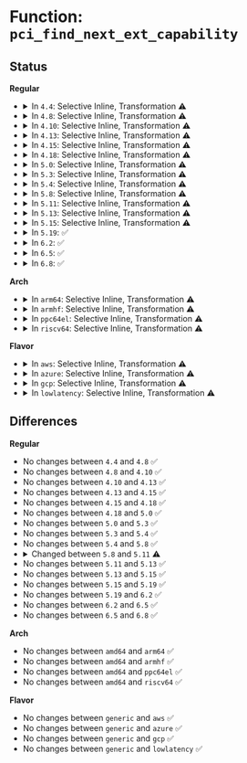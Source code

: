 # Function: <code>pci_find_next_ext_capability</code>

## Status
<b>Regular</b>
<ul>
<li>
<details>
<summary>In <code>4.4</code>: Selective Inline, Transformation ⚠️</summary>

```c
int pci_find_next_ext_capability(struct pci_dev *dev, int start, int cap);
```

**Collision:** Unique Global

**Inline:** Selective

**Transformation:** True

**Instances:**

```
In drivers/pci/pci.c (ffffffff81435380)
Location: drivers/pci/pci.c:288
Inline: True
Inline callers:
  - drivers/pci/pci.c:pci_acs_flags_enabled
  - drivers/pci/pci.c:pci_acs_flags_enabled
  - drivers/pci/pci.c:pci_std_enable_acs
  - drivers/pci/pci.c:pci_std_enable_acs
  - drivers/pci/pci.c:pci_configure_ari
  - drivers/pci/pci.c:pci_configure_ari
Direct callers:
  - drivers/pci/pci.c:pci_acs_flags_enabled
  - drivers/pci/pci.c:pci_std_enable_acs
  - drivers/pci/pci.c:pci_configure_ari
```
**Symbols:**

```
ffffffff81435380-ffffffff81435445: pci_find_next_ext_capability.part.16 (STB_LOCAL)
ffffffff81435450-ffffffff8143546f: pci_find_next_ext_capability (STB_GLOBAL)
```
</details>
</li>
<li>
<details>
<summary>In <code>4.8</code>: Selective Inline, Transformation ⚠️</summary>

```c
int pci_find_next_ext_capability(struct pci_dev *dev, int start, int cap);
```

**Collision:** Unique Global

**Inline:** Selective

**Transformation:** True

**Instances:**

```
In drivers/pci/pci.c (ffffffff81481833)
Location: drivers/pci/pci.c:309
Inline: True
Inline callers:
  - drivers/pci/pci.c:pci_acs_flags_enabled
  - drivers/pci/pci.c:pci_acs_flags_enabled
  - drivers/pci/pci.c:pci_std_enable_acs
  - drivers/pci/pci.c:pci_std_enable_acs
  - drivers/pci/pci.c:pci_configure_ari
  - drivers/pci/pci.c:pci_configure_ari
Direct callers:
  - drivers/pci/pci.c:pci_acs_flags_enabled
  - drivers/pci/pci.c:pci_std_enable_acs
  - drivers/pci/pci.c:pci_configure_ari
```
**Symbols:**

```
ffffffff81480ce0-ffffffff81480da6: pci_find_next_ext_capability.part.16 (STB_LOCAL)
ffffffff81480db0-ffffffff81480dcf: pci_find_next_ext_capability (STB_GLOBAL)
```
</details>
</li>
<li>
<details>
<summary>In <code>4.10</code>: Selective Inline, Transformation ⚠️</summary>

```c
int pci_find_next_ext_capability(struct pci_dev *dev, int start, int cap);
```

**Collision:** Unique Global

**Inline:** Selective

**Transformation:** True

**Instances:**

```
In drivers/pci/pci.c (ffffffff814a2d03)
Location: drivers/pci/pci.c:309
Inline: True
Inline callers:
  - drivers/pci/pci.c:pci_acs_flags_enabled
  - drivers/pci/pci.c:pci_acs_flags_enabled
  - drivers/pci/pci.c:pci_std_enable_acs
  - drivers/pci/pci.c:pci_std_enable_acs
  - drivers/pci/pci.c:pci_configure_ari
  - drivers/pci/pci.c:pci_configure_ari
Direct callers:
  - drivers/pci/pci.c:pci_acs_flags_enabled
  - drivers/pci/pci.c:pci_std_enable_acs
  - drivers/pci/pci.c:pci_configure_ari
```
**Symbols:**

```
ffffffff814a23a0-ffffffff814a2466: pci_find_next_ext_capability.part.19 (STB_LOCAL)
ffffffff814a2470-ffffffff814a248f: pci_find_next_ext_capability (STB_GLOBAL)
```
</details>
</li>
<li>
<details>
<summary>In <code>4.13</code>: Selective Inline, Transformation ⚠️</summary>

```c
int pci_find_next_ext_capability(struct pci_dev *dev, int start, int cap);
```

**Collision:** Unique Global

**Inline:** Selective

**Transformation:** True

**Instances:**

```
In drivers/pci/pci.c (ffffffff814aefec)
Location: drivers/pci/pci.c:311
Inline: True
Inline callers:
  - drivers/pci/pci.c:pci_acs_enabled
  - drivers/pci/pci.c:pci_std_enable_acs
  - drivers/pci/pci.c:pci_std_enable_acs
  - drivers/pci/pci.c:pci_configure_ari
  - drivers/pci/pci.c:pci_configure_ari
Direct callers:
  - drivers/pci/probe.c:pci_setup_device
  - drivers/pci/pci.c:pci_std_enable_acs
  - drivers/pci/pci.c:pci_configure_ari
```
**Symbols:**

```
ffffffff814ac140-ffffffff814ac1f8: pci_find_next_ext_capability.part.17 (STB_LOCAL)
ffffffff814ac200-ffffffff814ac21f: pci_find_next_ext_capability (STB_GLOBAL)
```
</details>
</li>
<li>
<details>
<summary>In <code>4.15</code>: Selective Inline, Transformation ⚠️</summary>

```c
int pci_find_next_ext_capability(struct pci_dev *dev, int start, int cap);
```

**Collision:** Unique Global

**Inline:** Selective

**Transformation:** True

**Instances:**

```
In drivers/pci/pci.c (ffffffff814ebec5)
Location: drivers/pci/pci.c:312
Inline: True
Inline callers:
  - drivers/pci/pci.c:pci_rebar_find_pos
  - drivers/pci/pci.c:pci_rebar_find_pos
  - drivers/pci/pci.c:pci_acs_enabled
  - drivers/pci/pci.c:pci_std_enable_acs
  - drivers/pci/pci.c:pci_std_enable_acs
  - drivers/pci/pci.c:pci_configure_ari
  - drivers/pci/pci.c:pci_configure_ari
Direct callers:
  - drivers/pci/probe.c:pci_setup_device
  - drivers/pci/pci.c:pci_rebar_find_pos
  - drivers/pci/pci.c:pci_std_enable_acs
  - drivers/pci/pci.c:pci_configure_ari
```
**Symbols:**

```
ffffffff814eb210-ffffffff814eb2c8: pci_find_next_ext_capability.part.17 (STB_LOCAL)
ffffffff814eb2d0-ffffffff814eb2ef: pci_find_next_ext_capability (STB_GLOBAL)
```
</details>
</li>
<li>
<details>
<summary>In <code>4.18</code>: Selective Inline, Transformation ⚠️</summary>

```c
int pci_find_next_ext_capability(struct pci_dev *dev, int start, int cap);
```

**Collision:** Unique Global

**Inline:** Selective

**Transformation:** True

**Instances:**

```
In drivers/pci/pci.c (ffffffff8151b9f5)
Location: drivers/pci/pci.c:324
Inline: True
Inline callers:
  - drivers/pci/pci.c:pci_rebar_find_pos
  - drivers/pci/pci.c:pci_rebar_find_pos
  - drivers/pci/pci.c:pci_acs_flags_enabled
  - drivers/pci/pci.c:pci_acs_flags_enabled
  - drivers/pci/pci.c:pci_std_enable_acs
  - drivers/pci/pci.c:pci_std_enable_acs
  - drivers/pci/pci.c:pci_configure_ari
  - drivers/pci/pci.c:pci_configure_ari
Direct callers:
  - drivers/pci/probe.c:pci_setup_device
  - drivers/pci/pci.c:pci_rebar_find_pos
  - drivers/pci/pci.c:pci_acs_flags_enabled
  - drivers/pci/pci.c:pci_std_enable_acs
  - drivers/pci/pci.c:pci_configure_ari
```
**Symbols:**

```
ffffffff8151a7d0-ffffffff8151a88a: pci_find_next_ext_capability.part.19 (STB_LOCAL)
ffffffff8151a890-ffffffff8151a8af: pci_find_next_ext_capability (STB_GLOBAL)
```
</details>
</li>
<li>
<details>
<summary>In <code>5.0</code>: Selective Inline, Transformation ⚠️</summary>

```c
int pci_find_next_ext_capability(struct pci_dev *dev, int start, int cap);
```

**Collision:** Unique Global

**Inline:** Selective

**Transformation:** True

**Instances:**

```
In drivers/pci/pci.c (ffffffff81531685)
Location: drivers/pci/pci.c:490
Inline: True
Inline callers:
  - drivers/pci/pci.c:pci_rebar_find_pos
  - drivers/pci/pci.c:pci_rebar_find_pos
  - drivers/pci/pci.c:pci_acs_flags_enabled
  - drivers/pci/pci.c:pci_acs_flags_enabled
  - drivers/pci/pci.c:pci_enable_acs
  - drivers/pci/pci.c:pci_enable_acs
  - drivers/pci/pci.c:pci_enable_acs
  - drivers/pci/pci.c:pci_enable_acs
  - drivers/pci/pci.c:pci_configure_ari
  - drivers/pci/pci.c:pci_configure_ari
Direct callers:
  - drivers/pci/probe.c:pci_setup_device
  - drivers/pci/pci.c:pci_rebar_find_pos
  - drivers/pci/pci.c:pci_acs_flags_enabled
  - drivers/pci/pci.c:pci_enable_acs
  - drivers/pci/pci.c:pci_enable_acs
  - drivers/pci/pci.c:pci_configure_ari
```
**Symbols:**

```
ffffffff81530530-ffffffff815305ea: pci_find_next_ext_capability.part.20 (STB_LOCAL)
ffffffff815305f0-ffffffff8153060f: pci_find_next_ext_capability (STB_GLOBAL)
```
</details>
</li>
<li>
<details>
<summary>In <code>5.3</code>: Selective Inline, Transformation ⚠️</summary>

```c
int pci_find_next_ext_capability(struct pci_dev *dev, int start, int cap);
```

**Collision:** Unique Global

**Inline:** Selective

**Transformation:** True

**Instances:**

```
In drivers/pci/pci.c (ffffffff8155fe55)
Location: drivers/pci/pci.c:490
Inline: True
Inline callers:
  - drivers/pci/pci.c:pci_rebar_find_pos
  - drivers/pci/pci.c:pci_acs_flags_enabled
  - drivers/pci/pci.c:pci_enable_acs
  - drivers/pci/pci.c:pci_enable_acs
  - drivers/pci/pci.c:pci_configure_ari
Direct callers:
  - drivers/pci/probe.c:pci_setup_device
```
**Symbols:**

```
ffffffff8155fd10-ffffffff8155fdca: pci_find_next_ext_capability.part.0 (STB_LOCAL)
ffffffff8155fdd0-ffffffff8155fdef: pci_find_next_ext_capability (STB_GLOBAL)
```
</details>
</li>
<li>
<details>
<summary>In <code>5.4</code>: Selective Inline, Transformation ⚠️</summary>

```c
int pci_find_next_ext_capability(struct pci_dev *dev, int start, int cap);
```

**Collision:** Unique Global

**Inline:** Selective

**Transformation:** True

**Instances:**

```
In drivers/pci/pci.c (ffffffff81580f85)
Location: drivers/pci/pci.c:490
Inline: True
Inline callers:
  - drivers/pci/pci.c:pci_rebar_find_pos
  - drivers/pci/pci.c:pci_acs_flags_enabled
  - drivers/pci/pci.c:pci_enable_acs
  - drivers/pci/pci.c:pci_enable_acs
  - drivers/pci/pci.c:pci_configure_ari
Direct callers:
  - drivers/pci/probe.c:pci_setup_device
```
**Symbols:**

```
ffffffff81580e40-ffffffff81580efa: pci_find_next_ext_capability.part.0 (STB_LOCAL)
ffffffff81580f00-ffffffff81580f1f: pci_find_next_ext_capability (STB_GLOBAL)
```
</details>
</li>
<li>
<details>
<summary>In <code>5.8</code>: Selective Inline, Transformation ⚠️</summary>

```c
int pci_find_next_ext_capability(struct pci_dev *dev, int start, int cap);
```

**Collision:** Unique Global

**Inline:** Selective

**Transformation:** True

**Instances:**

```
In drivers/pci/pci.c (ffffffff81626895)
Location: drivers/pci/pci.c:522
Inline: True
Inline callers:
  - drivers/pci/pci.c:pci_rebar_find_pos
  - drivers/pci/pci.c:pci_rebar_find_pos
  - drivers/pci/pci.c:pci_acs_flags_enabled
  - drivers/pci/pci.c:pci_acs_flags_enabled
  - drivers/pci/pci.c:pci_enable_acs
  - drivers/pci/pci.c:pci_enable_acs
  - drivers/pci/pci.c:pci_disable_acs_redir
  - drivers/pci/pci.c:pci_configure_ari
  - drivers/pci/pci.c:pci_configure_ari
  - drivers/pci/pci.c:pci_restore_rebar_state
  - drivers/pci/pci.c:pci_restore_rebar_state
  - drivers/pci/pci.c:pci_save_state
  - drivers/pci/pci.c:pci_save_state
  - drivers/pci/pci.c:pci_get_dsn
  - drivers/pci/pci.c:pci_get_dsn
Direct callers:
  - drivers/pci/probe.c:pci_setup_device
  - drivers/pci/pci.c:pci_rebar_find_pos
  - drivers/pci/pci.c:pci_acs_flags_enabled
  - drivers/pci/pci.c:pci_enable_acs
  - drivers/pci/pci.c:pci_configure_ari
  - drivers/pci/pci.c:pci_restore_rebar_state
  - drivers/pci/pci.c:pci_save_state
  - drivers/pci/pci.c:pci_get_dsn
  - drivers/iommu/intel/iommu.c:intel_iommu_dev_has_feat
```
**Symbols:**

```
ffffffff81625e40-ffffffff81625efa: pci_find_next_ext_capability.part.0 (STB_LOCAL)
ffffffff81625f00-ffffffff81625f1f: pci_find_next_ext_capability (STB_GLOBAL)
```
</details>
</li>
<li>
<details>
<summary>In <code>5.11</code>: Selective Inline, Transformation ⚠️</summary>

```c
u16 pci_find_next_ext_capability(struct pci_dev *dev, u16 start, int cap);
```

**Collision:** Unique Global

**Inline:** Selective

**Transformation:** True

**Instances:**

```
In drivers/pci/pci.c (ffffffff8164c415)
Location: drivers/pci/pci.c:530
Inline: True
Inline callers:
  - drivers/pci/pci.c:pci_rebar_find_pos
  - drivers/pci/pci.c:pci_rebar_find_pos
  - drivers/pci/pci.c:pci_acs_init
  - drivers/pci/pci.c:pci_acs_init
  - drivers/pci/pci.c:pci_configure_ari
  - drivers/pci/pci.c:pci_configure_ari
  - drivers/pci/pci.c:pci_restore_rebar_state
  - drivers/pci/pci.c:pci_restore_rebar_state
  - drivers/pci/pci.c:pci_save_state
  - drivers/pci/pci.c:pci_save_state
  - drivers/pci/pci.c:pci_get_dsn
  - drivers/pci/pci.c:pci_get_dsn
Direct callers:
  - drivers/pci/probe.c:pci_setup_device
  - drivers/pci/pci.c:pci_rebar_find_pos
  - drivers/pci/pci.c:pci_acs_init
  - drivers/pci/pci.c:pci_configure_ari
  - drivers/pci/pci.c:pci_restore_rebar_state
  - drivers/pci/pci.c:pci_save_state
  - drivers/pci/pci.c:pci_get_dsn
  - drivers/iommu/intel/iommu.c:intel_iommu_dev_has_feat
```
**Symbols:**

```
ffffffff8164bc60-ffffffff8164bd37: pci_find_next_ext_capability.part.0 (STB_LOCAL)
ffffffff8164bd40-ffffffff8164bd62: pci_find_next_ext_capability (STB_GLOBAL)
```
</details>
</li>
<li>
<details>
<summary>In <code>5.13</code>: Selective Inline, Transformation ⚠️</summary>

```c
u16 pci_find_next_ext_capability(struct pci_dev *dev, u16 start, int cap);
```

**Collision:** Unique Global

**Inline:** Selective

**Transformation:** True

**Instances:**

```
In drivers/pci/pci.c (ffffffff8162eff5)
Location: drivers/pci/pci.c:530
Inline: True
Inline callers:
  - drivers/pci/pci.c:pci_rebar_find_pos
  - drivers/pci/pci.c:pci_rebar_find_pos
  - drivers/pci/pci.c:pci_acs_init
  - drivers/pci/pci.c:pci_acs_init
  - drivers/pci/pci.c:pci_configure_ari
  - drivers/pci/pci.c:pci_configure_ari
  - drivers/pci/pci.c:pci_save_state
  - drivers/pci/pci.c:pci_save_state
  - drivers/pci/pci.c:pci_get_dsn
  - drivers/pci/pci.c:pci_get_dsn
Direct callers:
  - arch/x86/events/intel/uncore_discovery.c:intel_uncore_has_discovery_tables
  - arch/x86/events/intel/uncore_discovery.c:intel_uncore_has_discovery_tables
  - drivers/pci/probe.c:pci_setup_device
  - drivers/pci/pci.c:pci_rebar_find_pos
  - drivers/pci/pci.c:pci_acs_init
  - drivers/pci/pci.c:pci_configure_ari
  - drivers/pci/pci.c:pci_save_state
  - drivers/pci/pci.c:pci_get_dsn
```
**Symbols:**

```
ffffffff8162e830-ffffffff8162e902: pci_find_next_ext_capability.part.0 (STB_LOCAL)
ffffffff8162e910-ffffffff8162e932: pci_find_next_ext_capability (STB_GLOBAL)
```
</details>
</li>
<li>
<details>
<summary>In <code>5.15</code>: Selective Inline, Transformation ⚠️</summary>

```c
u16 pci_find_next_ext_capability(struct pci_dev *dev, u16 start, int cap);
```

**Collision:** Unique Global

**Inline:** Selective

**Transformation:** True

**Instances:**

```
In drivers/pci/pci.c (ffffffff8169e925)
Location: drivers/pci/pci.c:540
Inline: True
Inline callers:
  - drivers/pci/pci.c:pci_rebar_find_pos
  - drivers/pci/pci.c:pci_rebar_find_pos
  - drivers/pci/pci.c:pci_acs_init
  - drivers/pci/pci.c:pci_acs_init
  - drivers/pci/pci.c:pci_configure_ari
  - drivers/pci/pci.c:pci_configure_ari
  - drivers/pci/pci.c:pci_restore_rebar_state
  - drivers/pci/pci.c:pci_restore_rebar_state
  - drivers/pci/pci.c:pci_save_state
  - drivers/pci/pci.c:pci_save_state
  - drivers/pci/pci.c:pci_get_dsn
  - drivers/pci/pci.c:pci_get_dsn
Direct callers:
  - arch/x86/events/intel/uncore_discovery.c:intel_uncore_has_discovery_tables
  - arch/x86/events/intel/uncore_discovery.c:intel_uncore_has_discovery_tables
  - drivers/pci/probe.c:pci_setup_device
  - drivers/pci/pci.c:pci_rebar_find_pos
  - drivers/pci/pci.c:pci_acs_init
  - drivers/pci/pci.c:pci_configure_ari
  - drivers/pci/pci.c:pci_restore_rebar_state
  - drivers/pci/pci.c:pci_save_state
  - drivers/pci/pci.c:pci_get_dsn
```
**Symbols:**

```
ffffffff8169dc90-ffffffff8169dd62: pci_find_next_ext_capability.part.0 (STB_LOCAL)
ffffffff8169dd70-ffffffff8169dd92: pci_find_next_ext_capability (STB_GLOBAL)
```
</details>
</li>
<li>
<details>
<summary>In <code>5.19</code>: ✅</summary>

```c
u16 pci_find_next_ext_capability(struct pci_dev *dev, u16 start, int cap);
```

**Collision:** Unique Global

**Inline:** No

**Transformation:** False

**Instances:**

```
In drivers/pci/pci.c (ffffffff817be080)
Location: drivers/pci/pci.c:557
Inline: False
Direct callers:
  - arch/x86/events/intel/uncore_discovery.c:intel_uncore_has_discovery_tables
  - arch/x86/events/intel/uncore_discovery.c:intel_uncore_has_discovery_tables
  - drivers/pci/pci.c:pci_rebar_find_pos
  - drivers/pci/pci.c:pci_acs_init
  - drivers/pci/pci.c:pci_configure_ari
  - drivers/pci/pci.c:_pci_add_cap_save_buffer
  - drivers/pci/pci.c:pci_restore_rebar_state
  - drivers/pci/pci.c:pci_save_state
  - drivers/pci/pci.c:pci_find_dvsec_capability
  - drivers/pci/pci.c:pci_find_dvsec_capability
  - drivers/pci/pci.c:pci_find_vsec_capability
  - drivers/pci/pci.c:pci_get_dsn
```
**Symbols:**

```
ffffffff817be080-ffffffff817be160: pci_find_next_ext_capability (STB_GLOBAL)
```
</details>
</li>
<li>
<details>
<summary>In <code>6.2</code>: ✅</summary>

```c
u16 pci_find_next_ext_capability(struct pci_dev *dev, u16 start, int cap);
```

**Collision:** Unique Global

**Inline:** No

**Transformation:** False

**Instances:**

```
In drivers/pci/pci.c (ffffffff818da350)
Location: drivers/pci/pci.c:541
Inline: False
Direct callers:
  - arch/x86/events/intel/uncore_discovery.c:intel_uncore_has_discovery_tables
  - arch/x86/events/intel/uncore_discovery.c:intel_uncore_has_discovery_tables
  - drivers/pci/pci.c:pci_rebar_find_pos
  - drivers/pci/pci.c:pci_acs_init
  - drivers/pci/pci.c:pci_configure_ari
  - drivers/pci/pci.c:_pci_add_cap_save_buffer
  - drivers/pci/pci.c:pci_restore_rebar_state
  - drivers/pci/pci.c:pci_save_state
  - drivers/pci/pci.c:pci_find_dvsec_capability
  - drivers/pci/pci.c:pci_find_dvsec_capability
  - drivers/pci/pci.c:pci_find_vsec_capability
  - drivers/pci/pci.c:pci_get_dsn
```
**Symbols:**

```
ffffffff818da350-ffffffff818da430: pci_find_next_ext_capability (STB_GLOBAL)
```
</details>
</li>
<li>
<details>
<summary>In <code>6.5</code>: ✅</summary>

```c
u16 pci_find_next_ext_capability(struct pci_dev *dev, u16 start, int cap);
```

**Collision:** Unique Global

**Inline:** No

**Transformation:** False

**Instances:**

```
In drivers/pci/pci.c (ffffffff8191d690)
Location: drivers/pci/pci.c:556
Inline: False
Direct callers:
  - arch/x86/events/intel/uncore_discovery.c:intel_uncore_has_discovery_tables
  - arch/x86/events/intel/uncore_discovery.c:intel_uncore_has_discovery_tables
  - drivers/pci/pci.c:pci_rebar_find_pos
  - drivers/pci/pci.c:pci_acs_init
  - drivers/pci/pci.c:pci_configure_ari
  - drivers/pci/pci.c:_pci_add_cap_save_buffer
  - drivers/pci/pci.c:pci_restore_rebar_state
  - drivers/pci/pci.c:pci_save_state
  - drivers/pci/pci.c:pci_find_dvsec_capability
  - drivers/pci/pci.c:pci_find_dvsec_capability
  - drivers/pci/pci.c:pci_find_vsec_capability
  - drivers/pci/pci.c:pci_get_dsn
  - drivers/pci/doe.c:pci_doe_init
```
**Symbols:**

```
ffffffff8191d690-ffffffff8191d770: pci_find_next_ext_capability (STB_GLOBAL)
```
</details>
</li>
<li>
<details>
<summary>In <code>6.8</code>: ✅</summary>

```c
u16 pci_find_next_ext_capability(struct pci_dev *dev, u16 start, int cap);
```

**Collision:** Unique Global

**Inline:** No

**Transformation:** False

**Instances:**

```
In drivers/pci/pci.c (ffffffff81965ac0)
Location: drivers/pci/pci.c:556
Inline: False
Direct callers:
  - arch/x86/events/intel/uncore_discovery.c:intel_uncore_has_discovery_tables
  - arch/x86/events/intel/uncore_discovery.c:intel_uncore_has_discovery_tables
  - drivers/pci/pci.c:pci_rebar_find_pos
  - drivers/pci/pci.c:pci_acs_init
  - drivers/pci/pci.c:pci_configure_ari
  - drivers/pci/pci.c:_pci_add_cap_save_buffer
  - drivers/pci/pci.c:pci_restore_rebar_state
  - drivers/pci/pci.c:pci_save_state
  - drivers/pci/pci.c:pci_find_dvsec_capability
  - drivers/pci/pci.c:pci_find_dvsec_capability
  - drivers/pci/pci.c:pci_find_vsec_capability
  - drivers/pci/pci.c:pci_get_dsn
  - drivers/pci/doe.c:pci_doe_init
```
**Symbols:**

```
ffffffff81965ac0-ffffffff81965ba0: pci_find_next_ext_capability (STB_GLOBAL)
```
</details>
</li>
</ul>
<b>Arch</b>
<ul>
<li>
<details>
<summary>In <code>arm64</code>: Selective Inline, Transformation ⚠️</summary>

```c
int pci_find_next_ext_capability(struct pci_dev *dev, int start, int cap);
```

**Collision:** Unique Global

**Inline:** Selective

**Transformation:** True

**Instances:**

```
In drivers/pci/pci.c (ffff8000106e3ea8)
Location: drivers/pci/pci.c:490
Inline: True
Inline callers:
  - drivers/pci/pci.c:pci_rebar_find_pos
  - drivers/pci/pci.c:pci_acs_flags_enabled
  - drivers/pci/pci.c:pci_enable_acs
  - drivers/pci/pci.c:pci_enable_acs
  - drivers/pci/pci.c:pci_configure_ari
Direct callers:
  - drivers/pci/probe.c:pci_setup_device
```
**Symbols:**

```
ffff8000106e3cb0-ffff8000106e3d88: pci_find_next_ext_capability.part.0 (STB_LOCAL)
ffff8000106e3d88-ffff8000106e3dec: pci_find_next_ext_capability (STB_GLOBAL)
```
</details>
</li>
<li>
<details>
<summary>In <code>armhf</code>: Selective Inline, Transformation ⚠️</summary>

```c
int pci_find_next_ext_capability(struct pci_dev *dev, int start, int cap);
```

**Collision:** Unique Global

**Inline:** Selective

**Transformation:** True

**Instances:**

```
In drivers/pci/pci.c (c087fd00)
Location: drivers/pci/pci.c:490
Inline: True
Inline callers:
  - drivers/pci/pci.c:pci_rebar_find_pos
  - drivers/pci/pci.c:pci_acs_flags_enabled
  - drivers/pci/pci.c:pci_enable_acs
  - drivers/pci/pci.c:pci_enable_acs
  - drivers/pci/pci.c:pci_configure_ari
Direct callers:
  - drivers/pci/probe.c:pci_setup_device
```
**Symbols:**

```
c087fb5c-c087fc44: pci_find_next_ext_capability.part.0 (STB_LOCAL)
c087fc44-c087fc74: pci_find_next_ext_capability (STB_GLOBAL)
```
</details>
</li>
<li>
<details>
<summary>In <code>ppc64el</code>: Selective Inline, Transformation ⚠️</summary>

```c
int pci_find_next_ext_capability(struct pci_dev *dev, int start, int cap);
```

**Collision:** Unique Global

**Inline:** Selective

**Transformation:** True

**Instances:**

```
In drivers/pci/pci.c (c00000000085e130)
Location: drivers/pci/pci.c:490
Inline: True
Inline callers:
  - drivers/pci/pci.c:pci_rebar_find_pos
  - drivers/pci/pci.c:pci_acs_flags_enabled
  - drivers/pci/pci.c:pci_enable_acs
  - drivers/pci/pci.c:pci_enable_acs
  - drivers/pci/pci.c:pci_configure_ari
Direct callers:
  - arch/powerpc/platforms/powernv/ocxl.c:find_dvsec_from_pos
  - drivers/pci/probe.c:pci_setup_device
```
**Symbols:**

```
c00000000085df50-c00000000085e08c: pci_find_next_ext_capability.part.0 (STB_LOCAL)
c00000000085e090-c00000000085e0b8: pci_find_next_ext_capability (STB_GLOBAL)
```
</details>
</li>
<li>
<details>
<summary>In <code>riscv64</code>: Selective Inline, Transformation ⚠️</summary>

```c
int pci_find_next_ext_capability(struct pci_dev *dev, int start, int cap);
```

**Collision:** Unique Global

**Inline:** Selective

**Transformation:** True

**Instances:**

```
In drivers/pci/pci.c (ffffffe0004bb2ba)
Location: drivers/pci/pci.c:490
Inline: True
Inline callers:
  - drivers/pci/pci.c:pci_rebar_find_pos
  - drivers/pci/pci.c:pci_acs_flags_enabled
  - drivers/pci/pci.c:pci_enable_acs
  - drivers/pci/pci.c:pci_enable_acs
  - drivers/pci/pci.c:pci_configure_ari
Direct callers:
  - drivers/pci/probe.c:pci_setup_device
```
**Symbols:**

```
ffffffe0004bb124-ffffffe0004bb1dc: pci_find_next_ext_capability.part.0 (STB_LOCAL)
ffffffe0004bb1dc-ffffffe0004bb224: pci_find_next_ext_capability (STB_GLOBAL)
```
</details>
</li>
</ul>
<b>Flavor</b>
<ul>
<li>
<details>
<summary>In <code>aws</code>: Selective Inline, Transformation ⚠️</summary>

```c
int pci_find_next_ext_capability(struct pci_dev *dev, int start, int cap);
```

**Collision:** Unique Global

**Inline:** Selective

**Transformation:** True

**Instances:**

```
In drivers/pci/pci.c (ffffffff815754a5)
Location: drivers/pci/pci.c:490
Inline: True
Inline callers:
  - drivers/pci/pci.c:pci_rebar_find_pos
  - drivers/pci/pci.c:pci_acs_flags_enabled
  - drivers/pci/pci.c:pci_enable_acs
  - drivers/pci/pci.c:pci_enable_acs
  - drivers/pci/pci.c:pci_configure_ari
Direct callers:
  - drivers/pci/probe.c:pci_setup_device
```
**Symbols:**

```
ffffffff81575360-ffffffff8157541a: pci_find_next_ext_capability.part.0 (STB_LOCAL)
ffffffff81575420-ffffffff8157543f: pci_find_next_ext_capability (STB_GLOBAL)
```
</details>
</li>
<li>
<details>
<summary>In <code>azure</code>: Selective Inline, Transformation ⚠️</summary>

```c
int pci_find_next_ext_capability(struct pci_dev *dev, int start, int cap);
```

**Collision:** Unique Global

**Inline:** Selective

**Transformation:** True

**Instances:**

```
In drivers/pci/pci.c (ffffffff81563c05)
Location: drivers/pci/pci.c:490
Inline: True
Inline callers:
  - drivers/pci/pci.c:pci_rebar_find_pos
  - drivers/pci/pci.c:pci_acs_flags_enabled
  - drivers/pci/pci.c:pci_enable_acs
  - drivers/pci/pci.c:pci_enable_acs
  - drivers/pci/pci.c:pci_configure_ari
Direct callers:
  - drivers/pci/probe.c:pci_setup_device
```
**Symbols:**

```
ffffffff81563ac0-ffffffff81563b7a: pci_find_next_ext_capability.part.0 (STB_LOCAL)
ffffffff81563b80-ffffffff81563b9f: pci_find_next_ext_capability (STB_GLOBAL)
```
</details>
</li>
<li>
<details>
<summary>In <code>gcp</code>: Selective Inline, Transformation ⚠️</summary>

```c
int pci_find_next_ext_capability(struct pci_dev *dev, int start, int cap);
```

**Collision:** Unique Global

**Inline:** Selective

**Transformation:** True

**Instances:**

```
In drivers/pci/pci.c (ffffffff81574cd5)
Location: drivers/pci/pci.c:490
Inline: True
Inline callers:
  - drivers/pci/pci.c:pci_rebar_find_pos
  - drivers/pci/pci.c:pci_acs_flags_enabled
  - drivers/pci/pci.c:pci_enable_acs
  - drivers/pci/pci.c:pci_enable_acs
  - drivers/pci/pci.c:pci_configure_ari
Direct callers:
  - drivers/pci/probe.c:pci_setup_device
```
**Symbols:**

```
ffffffff81574b90-ffffffff81574c4a: pci_find_next_ext_capability.part.0 (STB_LOCAL)
ffffffff81574c50-ffffffff81574c6f: pci_find_next_ext_capability (STB_GLOBAL)
```
</details>
</li>
<li>
<details>
<summary>In <code>lowlatency</code>: Selective Inline, Transformation ⚠️</summary>

```c
int pci_find_next_ext_capability(struct pci_dev *dev, int start, int cap);
```

**Collision:** Unique Global

**Inline:** Selective

**Transformation:** True

**Instances:**

```
In drivers/pci/pci.c (ffffffff8158f2a5)
Location: drivers/pci/pci.c:490
Inline: True
Inline callers:
  - drivers/pci/pci.c:pci_rebar_find_pos
  - drivers/pci/pci.c:pci_acs_flags_enabled
  - drivers/pci/pci.c:pci_enable_acs
  - drivers/pci/pci.c:pci_enable_acs
  - drivers/pci/pci.c:pci_configure_ari
Direct callers:
  - drivers/pci/probe.c:pci_setup_device
```
**Symbols:**

```
ffffffff8158f160-ffffffff8158f21a: pci_find_next_ext_capability.part.0 (STB_LOCAL)
ffffffff8158f220-ffffffff8158f23f: pci_find_next_ext_capability (STB_GLOBAL)
```
</details>
</li>
</ul>

## Differences
<b>Regular</b>
<ul>
<li>
No changes between <code>4.4</code> and <code>4.8</code> ✅
</li>
<li>
No changes between <code>4.8</code> and <code>4.10</code> ✅
</li>
<li>
No changes between <code>4.10</code> and <code>4.13</code> ✅
</li>
<li>
No changes between <code>4.13</code> and <code>4.15</code> ✅
</li>
<li>
No changes between <code>4.15</code> and <code>4.18</code> ✅
</li>
<li>
No changes between <code>4.18</code> and <code>5.0</code> ✅
</li>
<li>
No changes between <code>5.0</code> and <code>5.3</code> ✅
</li>
<li>
No changes between <code>5.3</code> and <code>5.4</code> ✅
</li>
<li>
No changes between <code>5.4</code> and <code>5.8</code> ✅
</li>
<li>
<details>
<summary>Changed between <code>5.8</code> and <code>5.11</code> ⚠️</summary>
<ul>
<li>
<b>Param type changed. </b>
<code>int start</code> ➡️ <code>u16 start</code>
</li>
<li>
<b>Return type changed. </b>
<code>int</code> ➡️ <code>u16</code>
</li>
</ul>
</details>
</li>
<li>
No changes between <code>5.11</code> and <code>5.13</code> ✅
</li>
<li>
No changes between <code>5.13</code> and <code>5.15</code> ✅
</li>
<li>
No changes between <code>5.15</code> and <code>5.19</code> ✅
</li>
<li>
No changes between <code>5.19</code> and <code>6.2</code> ✅
</li>
<li>
No changes between <code>6.2</code> and <code>6.5</code> ✅
</li>
<li>
No changes between <code>6.5</code> and <code>6.8</code> ✅
</li>
</ul>
<b>Arch</b>
<ul>
<li>
No changes between <code>amd64</code> and <code>arm64</code> ✅
</li>
<li>
No changes between <code>amd64</code> and <code>armhf</code> ✅
</li>
<li>
No changes between <code>amd64</code> and <code>ppc64el</code> ✅
</li>
<li>
No changes between <code>amd64</code> and <code>riscv64</code> ✅
</li>
</ul>
<b>Flavor</b>
<ul>
<li>
No changes between <code>generic</code> and <code>aws</code> ✅
</li>
<li>
No changes between <code>generic</code> and <code>azure</code> ✅
</li>
<li>
No changes between <code>generic</code> and <code>gcp</code> ✅
</li>
<li>
No changes between <code>generic</code> and <code>lowlatency</code> ✅
</li>
</ul>
